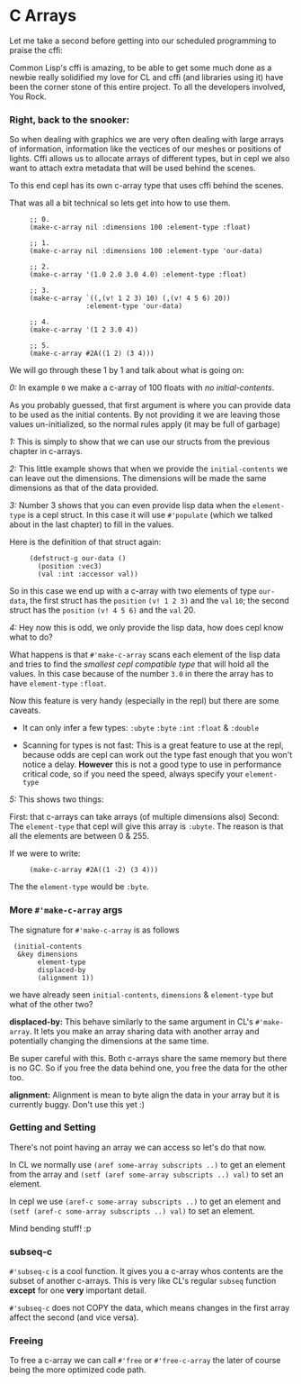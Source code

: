 # C Arrays

Let me take a second before getting into our scheduled programming to praise the cffi:

Common Lisp's cffi is amazing, to be able to get some much done as a newbie really solidified my love for CL and cffi (and libraries using it) have been the corner stone of this entire project. To all the developers involved, You Rock.

### Right, back to the snooker:

So when dealing with graphics we are very often dealing with large arrays of information, information like the vectices of our meshes or positions of lights. Cffi allows us to allocate arrays of different types, but in cepl we also want to attach extra metadata that will be used behind the scenes.

To this end cepl has its own c-array type that uses cffi behind the scenes.

That was all a bit technical so lets get into how to use them.

```
	 ;; 0.
	 (make-c-array nil :dimensions 100 :element-type :float)

	 ;; 1.
	 (make-c-array nil :dimensions 100 :element-type 'our-data)

	 ;; 2.
	 (make-c-array '(1.0 2.0 3.0 4.0) :element-type :float)

	 ;; 3.
	 (make-c-array `((,(v! 1 2 3) 10) (,(v! 4 5 6) 20))
                   :element-type 'our-data)

	 ;; 4.
     (make-c-array '(1 2 3.0 4))

	 ;; 5.
	 (make-c-array #2A((1 2) (3 4)))
```

We will go through these 1 by 1 and talk about what is going on:

*0:*
In example `0` we make a c-array of 100 floats with *no initial-contents*.

As you probably guessed, that first argument is where you can provide data to be used as the initial contents. By not providing it we are leaving those values un-initialized, so the normal rules apply (it may be full of garbage)

*1:*
This is simply to show that we can use our structs from the previous chapter in c-arrays.

*2:*
This little example shows that when we provide the `initial-contents` we can leave out the dimensions. The dimensions will be made the same dimensions as that of the data provided.

*3:*
Number 3 shows that you can even provide lisp data when the `element-type` is a cepl struct. In this case it will use `#'populate` (which we talked about in the last chapter) to fill in the values.

Here is the definition of that struct again:

```
	 (defstruct-g our-data ()
	   (position :vec3)
	   (val :int :accessor val))
```

So in this case we end up with a c-array with two elements of type `our-data`, the first struct has the `position` `(v! 1 2 3)` and the `val` `10`; the second struct has the `position` `(v! 4 5 6)` and the `val` 20.

*4:*
Hey now this is odd, we only provide the lisp data, how does cepl know what to do?

What happens is that `#'make-c-array` scans each element of the lisp data and tries to find the *smallest cepl compatible type* that will hold all the values. In this case because of the number `3.0` in there the array has to have `element-type` `:float`.

Now this feature is very handy (especially in the repl) but there are some caveats.

- It can only infer a few types:
  `:ubyte` `:byte` `:int` `:float` & `:double`

- Scanning for types is not fast:
  This is a great feature to use at the repl, because odds are cepl can work out the type fast enough that you won't notice a delay. **However** this is not a good type to use in performance critical code, so if you need the speed, always specify your `element-type`

*5:*
This shows two things:

First: that c-arrays can take arrays (of multiple dimensions also)
Second: The `element-type` that cepl will give this array is `:ubyte`. The reason is that all the elements are between 0 & 255.

If we were to write:

```
	 (make-c-array #2A((1 -2) (3 4)))
```

The the `element-type` would be `:byte`.


### More `#'make-c-array` args

The signature for `#'make-c-array` is as follows

```
 (initial-contents
  &key dimensions
       element-type
	   displaced-by
	   (alignment 1))
```

we have already seen `initial-contents`, `dimensions` & `element-type` but what of the other two?

**displaced-by:**
This behave similarly to the same argument in CL's `#'make-array`. It lets you make an array sharing data with another array and potentially changing the dimensions at the same time.

Be super careful with this. Both c-arrays share the same memory but there is no GC. So if you free the data behind one, you free the data for the other too.

**alignment:**
Alignment is mean to byte align the data in your array but it is currently buggy. Don't use this yet :)


### Getting and Setting

There's not point having an array we can access so let's do that now.

In CL we normally use `(aref some-array subscripts ..)` to get an element from the array and `(setf (aref some-array subscripts ..) val)` to set an element.

In cepl we use `(aref-c some-array subscripts ..)` to get an element and `(setf (aref-c some-array subscripts ..) val)` to set an element.

Mind bending stuff! :p

### subseq-c

`#'subseq-c` is a cool function. It gives you a c-array whos contents are the subset of another c-arrays. This is very like CL's regular `subseq` function **except** for one **very** important detail.

`#'subseq-c` does not COPY the data, which means changes in the first array affect the second (and vice versa).

### Freeing

To free a c-array we can call `#'free` or `#'free-c-array` the later of course being the more optimized code path.
